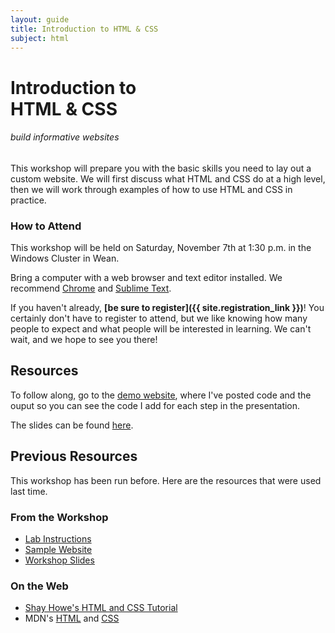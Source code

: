 ```yaml
---
layout: guide
title: Introduction to HTML & CSS
subject: html
---
```


# Introduction to <br>HTML & CSS

###### build informative websites

This workshop will prepare you with the basic skills you need to lay out a
custom website. We will first discuss what HTML and CSS do at a high level, then
we will work through examples of how to use HTML and CSS in practice.

### How to Attend

This workshop will be held on Saturday, November 7th at 1:30 p.m. in the Windows
Cluster in Wean.

Bring a computer with a web browser and text editor installed. We recommend
[Chrome](https://www.google.com/chrome/browser/) and [Sublime
Text](http://www.sublimetext.com/).

If you haven't already, __[be sure to register]({{ site.registration_link }})__!
You certainly don't have to register to attend, but we like knowing how many
people to expect and what people will be interested in learning. We can't wait,
and we hope to see you there!

## Resources

To follow along, go to the [demo website](https://skottyk.github.io/WDW_HTMLCSS/), where I've posted code and the ouput so you can see the code I add for each step in the presentation.

The slides can be found [here](https://skottyk.github.io/WDW_HTMLCSS/HTMLCSS.pdf).

## Previous Resources

This workshop has been run before. Here are the resources that were used
last time.

### From the Workshop

- [Lab Instructions](https://docs.google.com/file/d/0B9HqC5cnPeRVbng4RnRodDFFZVk/edit)
- [Sample Website](http://naher94.github.io/Basic-Sample-Site/portfolio.html)
- [Workshop Slides](https://docs.google.com/file/d/0B9HqC5cnPeRVODB6MURCTUxvSVk/edit)

### On the Web

- [Shay Howe's HTML and CSS Tutorial](http://learn.shayhowe.com/)
- MDN's [HTML](https://developer.mozilla.org/en-US/docs/Web/HTML) and [CSS](https://developer.mozilla.org/en-US/docs/Web/CSS)
